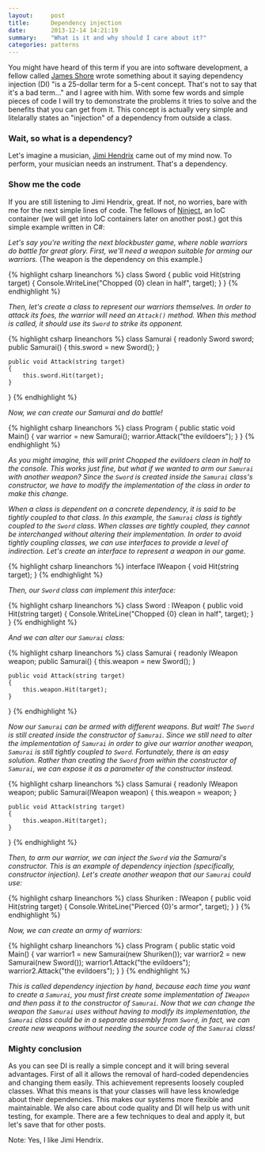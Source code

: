 ```yaml
---
layout:     post
title:      Dependency injection
date:       2013-12-14 14:21:19
summary:    "What is it and why should I care about it?"
categories: patterns
---
```


You might have heard of this term if you are into software development, a fellow called <a href="http://www.jamesshore.com/" target="_blank">James Shore</a> wrote something about it saying dependency injection (DI) "is a 25-dollar term for a 5-cent concept. That's not to say that it's a bad term..." and I agree with him. With some few words and simple pieces of code I will try to demonstrate the problems it tries to solve and the benefits that you can get from it. This concept is actually very simple and litelarally states an "injection" of a dependency from outside a class. 

### Wait, so what is a dependency? 

Let's imagine a musician, <a href="http://www.youtube.com/watch?v=LvmKlZGTTU4" target="_blank">Jimi Hendrix</a> came out of my mind now. To perform, your musician needs an instrument. That's a dependency. 

### Show me the code

If you are still listening to Jimi Hendrix, great. If not, no worries, bare with me for the next simple lines of code. The fellows of <a href="http://www.ninject.org/" target="_blank">Ninject</a>, an IoC container (we will get into IoC containers later on another post.) got this simple example written in C#:

<i>Let's say you're writing the next blockbuster game, where noble warriors do battle for great glory. First, we'll need a weapon suitable for arming our warriors.</i> (The weapon is the dependency on this example.)

{% highlight csharp lineanchors %}
class Sword
{
	public void Hit(string target)
	{
		Console.WriteLine("Chopped {0} clean in half", target);
	}
}
{% endhighlight %}

<i>Then, let's create a class to represent our warriors themselves. In order to attack its foes, the warrior will need an `Attack()` method. When this method is called, it should use its `Sword` to strike its opponent.</i>

{% highlight csharp lineanchors %}
class Samurai
{
	readonly Sword sword;
    public Samurai() 
    {
        this.sword = new Sword();
    }

	public void Attack(string target)
    {
        this.sword.Hit(target);
    }
}
{% endhighlight %}

<i>Now, we can create our Samurai and do battle!</i>

{% highlight csharp lineanchors %}
class Program
{
    public static void Main() 
    {
        var warrior = new Samurai();
        warrior.Attack("the evildoers");
    }
}
{% endhighlight %}
	
<i>As you might imagine, this will print Chopped the evildoers clean in half to the console. This works just fine, but what if we wanted to arm our `Samurai` with another weapon? Since the `Sword` is created inside the `Samurai` class's constructor, we have to modify the implementation of the class in order to make this change.

When a class is dependent on a concrete dependency, it is said to be tightly coupled to that class. In this example, the `Samurai` class is tightly coupled to the `Sword` class. When classes are tightly coupled, they cannot be interchanged without altering their implementation. In order to avoid tightly coupling classes, we can use interfaces to provide a level of indirection. Let's create an interface to represent a weapon in our game.</i>

{% highlight csharp lineanchors %}
interface IWeapon
{
    void Hit(string target);
}
{% endhighlight %}
	
<i>Then, our `Sword` class can implement this interface:</i>

{% highlight csharp lineanchors %}
class Sword : IWeapon
{
    public void Hit(string target) 
    {
        Console.WriteLine("Chopped {0} clean in half", target);
    }
}
{% endhighlight %}
	
<i>And we can alter our `Samurai` class:</i>

{% highlight csharp lineanchors %}
class Samurai
{
    readonly IWeapon weapon;
    public Samurai() 
    {
        this.weapon = new Sword();
    }

	public void Attack(string target) 
    {
        this.weapon.Hit(target);
    }
}
{% endhighlight %}
	
<i>Now our `Samurai` can be armed with different weapons. But wait! The `Sword` is still created inside the constructor of `Samurai`. Since we still need to alter the implementation of `Samurai` in order to give our warrior another weapon, `Samurai` is still tightly coupled to `Sword`.
</i>
<i>Fortunately, there is an easy solution. Rather than creating the `Sword` from within the constructor of `Samurai`, we can expose it as a parameter of the constructor instead.</i>

{% highlight csharp lineanchors %}
class Samurai
{
    readonly IWeapon weapon;
    public Samurai(IWeapon weapon) 
    {
        this.weapon = weapon;
    }

    public void Attack(string target) 
    {
        this.weapon.Hit(target);
    }
 }
{% endhighlight %}

<i>Then, to arm our warrior, we can inject the `Sword` via the Samurai's constructor. This is an example of dependency injection (specifically, constructor injection). Let's create another weapon that our `Samurai` could use:</i>

{% highlight csharp lineanchors %}
class Shuriken : IWeapon
{
    public void Hit(string target)
    {
        Console.WriteLine("Pierced {0}'s armor", target);
    }
 }
{% endhighlight %}

<i>Now, we can create an army of warriors:</i>

{% highlight csharp lineanchors %}
class Program
{
    public static void Main() 
    {
        var warrior1 = new Samurai(new Shuriken());
        var warrior2 = new Samurai(new Sword());
        warrior1.Attack("the evildoers");
        warrior2.Attack("the evildoers");
    }
}
{% endhighlight %}

<i>This is called dependency injection by hand, because each time you want to create a `Samurai`, you must first create some implementation of `IWeapon` and then pass it to the constructor of `Samurai`. Now that we can change the weapon the `Samurai` uses without having to modify its implementation, the `Samurai` class could be in a separate assembly from `Sword`, in fact, we can create new weapons without needing the source code of the `Samurai` class!</i>

### Mighty conclusion

As you can see DI is really a simple concept and it will bring several advantages. First of all it allows the removal of hard-coded dependencies and changing them easily. This achievement represents loosely coupled classes. What this means is that your classes will have less knowledge about their dependencies. This makes our systems more flexible and maintainable. We also care about code quality and DI will help us with unit testing, for example. There are a few techniques to deal and apply it, but let's save that for other posts.

Note: Yes, I like Jimi Hendrix.
